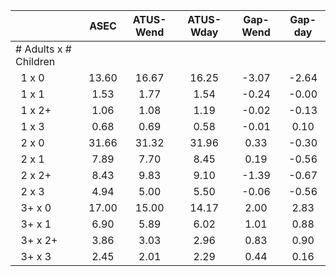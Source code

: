 
|                      |         ASEC |    ATUS-Wend |    ATUS-Wday |     Gap-Wend |      Gap-day |
| -------------------- | :----------: | :----------: | :----------: | :----------: | :----------: |
| # Adults x # Children |              |              |              |              |              |
| &nbsp;&nbsp;1 x 0    |        13.60 |        16.67 |        16.25 |        -3.07 |        -2.64 |
| &nbsp;&nbsp;1 x 1    |         1.53 |         1.77 |         1.54 |        -0.24 |        -0.00 |
| &nbsp;&nbsp;1 x 2+   |         1.06 |         1.08 |         1.19 |        -0.02 |        -0.13 |
| &nbsp;&nbsp;1 x 3    |         0.68 |         0.69 |         0.58 |        -0.01 |         0.10 |
| &nbsp;&nbsp;2 x 0    |        31.66 |        31.32 |        31.96 |         0.33 |        -0.30 |
| &nbsp;&nbsp;2 x 1    |         7.89 |         7.70 |         8.45 |         0.19 |        -0.56 |
| &nbsp;&nbsp;2 x 2+   |         8.43 |         9.83 |         9.10 |        -1.39 |        -0.67 |
| &nbsp;&nbsp;2 x 3    |         4.94 |         5.00 |         5.50 |        -0.06 |        -0.56 |
| &nbsp;&nbsp;3+ x 0   |        17.00 |        15.00 |        14.17 |         2.00 |         2.83 |
| &nbsp;&nbsp;3+ x 1   |         6.90 |         5.89 |         6.02 |         1.01 |         0.88 |
| &nbsp;&nbsp;3+ x 2+  |         3.86 |         3.03 |         2.96 |         0.83 |         0.90 |
| &nbsp;&nbsp;3+ x 3   |         2.45 |         2.01 |         2.29 |         0.44 |         0.16 |

